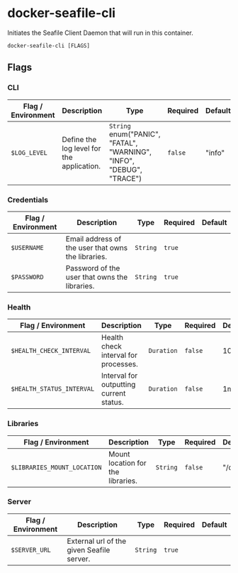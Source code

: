 # docker-seafile-cli

Initiates the Seafile Client Daemon that will run in this container.

`docker-seafile-cli [FLAGS]`

## Flags

### CLI

| Flag / Environment | Description                               | Type                                                                                                                     | Required | Default        |
| ------------------ | ----------------------------------------- | ------------------------------------------------------------------------------------------------------------------------ | -------- | -------------- |
| `$LOG_LEVEL`       | Define the log level for the application. | `String`<br/>enum(&#34;PANIC&#34;, &#34;FATAL&#34;, &#34;WARNING&#34;, &#34;INFO&#34;, &#34;DEBUG&#34;, &#34;TRACE&#34;) | `false`  | &#34;info&#34; |

### Credentials

| Flag / Environment | Description                                        | Type     | Required | Default |
| ------------------ | -------------------------------------------------- | -------- | -------- | ------- |
| `$USERNAME`        | Email address of the user that owns the libraries. | `String` | `true`   |         |
| `$PASSWORD`        | Password of the user that owns the libraries.      | `String` | `true`   |         |

### Health

| Flag / Environment        | Description                             | Type       | Required | Default |
| ------------------------- | --------------------------------------- | ---------- | -------- | ------- |
| `$HEALTH_CHECK_INTERVAL`  | Health check interval for processes.    | `Duration` | `false`  | 10m0s   |
| `$HEALTH_STATUS_INTERVAL` | Interval for outputting current status. | `Duration` | `false`  | 1m0s    |

### Libraries

| Flag / Environment          | Description                       | Type     | Required | Default         |
| --------------------------- | --------------------------------- | -------- | -------- | --------------- |
| `$LIBRARIES_MOUNT_LOCATION` | Mount location for the libraries. | `String` | `false`  | &#34;/data&#34; |

### Server

| Flag / Environment | Description                               | Type     | Required | Default |
| ------------------ | ----------------------------------------- | -------- | -------- | ------- |
| `$SERVER_URL`      | External url of the given Seafile server. | `String` | `true`   |         |
